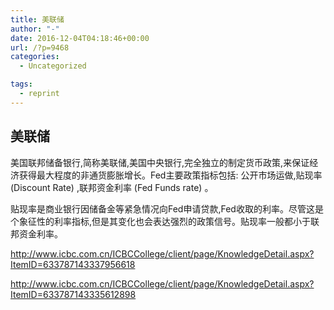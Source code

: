 ```yaml
---
title: 美联储
author: "-"
date: 2016-12-04T04:18:46+00:00
url: /?p=9468
categories:
  - Uncategorized

tags:
  - reprint
---
```

## 美联储
美国联邦储备银行,简称美联储,美国中央银行,完全独立的制定货币政策,来保证经济获得最大程度的非通货膨胀增长。Fed主要政策指标包括: 公开市场运做,贴现率 (Discount Rate) ,联邦资金利率 (Fed Funds rate) 。

贴现率是商业银行因储备金等紧急情况向Fed申请贷款,Fed收取的利率。尽管这是个象征性的利率指标,但是其变化也会表达强烈的政策信号。贴现率一般都小于联邦资金利率。

http://www.icbc.com.cn/ICBCCollege/client/page/KnowledgeDetail.aspx?ItemID=633787143337956618

http://www.icbc.com.cn/ICBCCollege/client/page/KnowledgeDetail.aspx?ItemID=633787143335612898